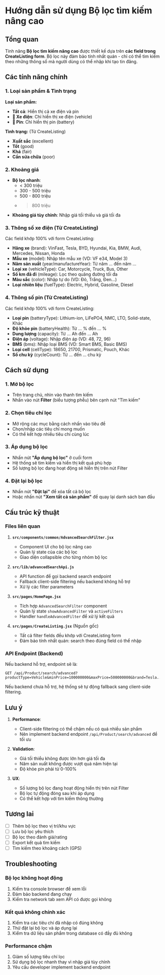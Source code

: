 # Hướng dẫn sử dụng Bộ lọc tìm kiếm nâng cao

## Tổng quan

Tính năng **Bộ lọc tìm kiếm nâng cao** được thiết kế dựa trên **các field trong CreateListing form**. Bộ lọc này đảm bảo tính nhất quán - chỉ có thể tìm kiếm theo những thông số mà người dùng có thể nhập khi tạo tin đăng.

## Các tính năng chính

### 1. Loại sản phẩm & Tình trạng
**Loại sản phẩm:**
- **Tất cả**: Hiển thị cả xe điện và pin
- **🚗 Xe điện**: Chỉ hiển thị xe điện (vehicle)
- **🔋 Pin**: Chỉ hiển thị pin (battery)

**Tình trạng:** (Từ CreateListing)
- **Xuất sắc** (excellent)
- **Tốt** (good)
- **Khá** (fair)
- **Cần sửa chữa** (poor)

### 2. Khoảng giá
- **Bộ lọc nhanh**:
  - < 300 triệu
  - 300 - 500 triệu
  - 500 - 800 triệu
  - > 800 triệu
- **Khoảng giá tùy chỉnh**: Nhập giá tối thiểu và giá tối đa

### 3. Thông số xe điện (Từ CreateListing)
Các field khớp 100% với form CreateListing:
- **Hãng xe** (brand): VinFast, Tesla, BYD, Hyundai, Kia, BMW, Audi, Mercedes, Nissan, Honda
- **Mẫu xe** (model): Nhập tên mẫu xe (VD: VF e34, Model 3)
- **Năm sản xuất** (year/manufactureYear): Từ năm ... đến năm ...
- **Loại xe** (vehicleType): Car, Motorcycle, Truck, Bus, Other
- **Số km đã đi** (mileage): Lọc theo quãng đường tối đa
- **Màu sắc** (color): Nhập tự do (VD: Đỏ, Trắng, Đen...)
- **Loại nhiên liệu** (fuelType): Electric, Hybrid, Gasoline, Diesel

### 4. Thông số pin (Từ CreateListing)
Các field khớp 100% với form CreateListing:
- **Loại pin** (batteryType): Lithium-ion, LiFePO4, NMC, LTO, Solid-state, Khác
- **Độ khỏe pin** (batteryHealth): Từ ... % đến ... %
- **Dung lượng** (capacity): Từ ... Ah đến ... Ah
- **Điện áp** (voltage): Nhập điện áp (VD: 48, 72, 96)
- **BMS** (bms): Nhập loại BMS (VD: Smart BMS, Basic BMS)
- **Loại cell** (cellType): 18650, 21700, Prismatic, Pouch, Khác
- **Số chu kỳ** (cycleCount): Từ ... đến ... chu kỳ

## Cách sử dụng

### 1. Mở bộ lọc
- Trên trang chủ, nhìn vào thanh tìm kiếm
- Nhấn vào nút **Filter** (biểu tượng phễu) bên cạnh nút "Tìm kiếm"

### 2. Chọn tiêu chí lọc
- Mở rộng các mục bằng cách nhấn vào tiêu đề
- Chọn/nhập các tiêu chí mong muốn
- Có thể kết hợp nhiều tiêu chí cùng lúc

### 3. Áp dụng bộ lọc
- Nhấn nút **"Áp dụng bộ lọc"** ở cuối form
- Hệ thống sẽ tìm kiếm và hiển thị kết quả phù hợp
- Số lượng bộ lọc đang hoạt động sẽ hiển thị trên nút Filter

### 4. Đặt lại bộ lọc
- Nhấn nút **"Đặt lại"** để xóa tất cả bộ lọc
- Hoặc nhấn nút **"Xem tất cả sản phẩm"** để quay lại danh sách ban đầu

## Cấu trúc kỹ thuật

### Files liên quan

1. **`src/components/common/AdvancedSearchFilter.jsx`**
   - Component UI cho bộ lọc nâng cao
   - Quản lý state của các bộ lọc
   - Giao diện collapsible cho từng nhóm bộ lọc

2. **`src/lib/advancedSearchApi.js`**
   - API function để gọi backend search endpoint
   - Fallback client-side filtering nếu backend không hỗ trợ
   - Xử lý các filter parameters

3. **`src/pages/HomePage.jsx`**
   - Tích hợp `AdvancedSearchFilter` component
   - Quản lý state `showAdvancedFilter` và `activeFilters`
   - Handler `handleAdvancedFilter` để xử lý kết quả

4. **`src/pages/CreateListing.jsx`** (Nguồn gốc)
   - Tất cả filter fields đều khớp với CreateListing form
   - Đảm bảo tính nhất quán: search theo đúng field có thể nhập

### API Endpoint (Backend)

Nếu backend hỗ trợ, endpoint sẽ là:
```
GET /api/Product/search/advanced?productType=Vehicle&minPrice=100000000&maxPrice=500000000&brand=Tesla...
```

Nếu backend chưa hỗ trợ, hệ thống sẽ tự động fallback sang client-side filtering.

## Lưu ý

1. **Performance**: 
   - Client-side filtering có thể chậm nếu có quá nhiều sản phẩm
   - Nên implement backend endpoint `/api/Product/search/advanced` để tối ưu

2. **Validation**:
   - Giá tối thiểu không được lớn hơn giá tối đa
   - Năm sản xuất không được vượt quá năm hiện tại
   - Độ khỏe pin phải từ 0-100%

3. **UX**:
   - Số lượng bộ lọc đang hoạt động hiển thị trên nút Filter
   - Bộ lọc tự động đóng sau khi áp dụng
   - Có thể kết hợp với tìm kiếm thông thường

## Tương lai

- [ ] Thêm bộ lọc theo vị trí/khu vực
- [ ] Lưu bộ lọc yêu thích
- [ ] Bộ lọc theo đánh giá/rating
- [ ] Export kết quả tìm kiếm
- [ ] Tìm kiếm theo khoảng cách (GPS)

## Troubleshooting

### Bộ lọc không hoạt động
1. Kiểm tra console browser để xem lỗi
2. Đảm bảo backend đang chạy
3. Kiểm tra network tab xem API có được gọi không

### Kết quả không chính xác
1. Kiểm tra các tiêu chí đã nhập có đúng không
2. Thử đặt lại bộ lọc và áp dụng lại
3. Kiểm tra dữ liệu sản phẩm trong database có đầy đủ không

### Performance chậm
1. Giảm số lượng tiêu chí lọc
2. Sử dụng bộ lọc nhanh thay vì nhập giá tùy chỉnh
3. Yêu cầu developer implement backend endpoint

